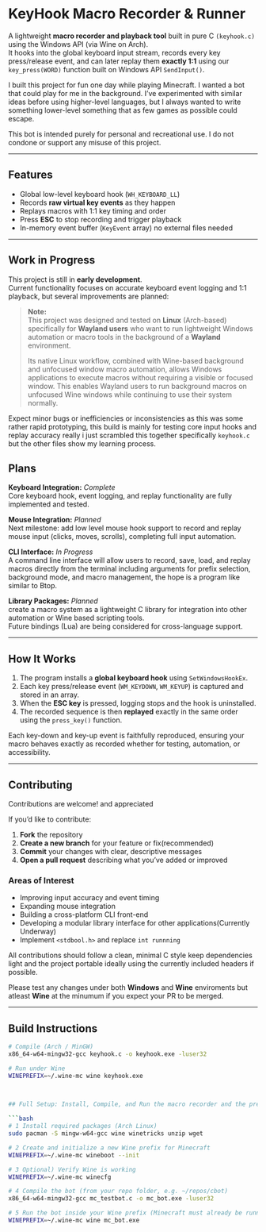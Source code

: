 # KeyHook Macro Recorder & Runner

A lightweight **macro recorder and playback tool** built in pure C `(keyhook.c)` using the Windows API (via Wine on Arch).  
It hooks into the global keyboard input stream, records every key press/release event, and can later replay them **exactly 1:1** using our `key_press(WORD)` function built on Windows API `SendInput()`.

I built this project for fun one day while playing Minecraft. I wanted a bot that could play for me in the background. I’ve experimented with similar ideas before using higher-level languages, but I always wanted to write something lower-level something that as few games as possible could escape.

This bot is intended purely for personal and recreational use. I do not condone or support any misuse of this project.


---

## Features

- Global low-level keyboard hook (`WH_KEYBOARD_LL`)
- Records **raw virtual key events** as they happen  
- Replays macros with 1:1 key timing and order  
- Press **ESC** to stop recording and trigger playback  
- In-memory event buffer (`KeyEvent` array) no external files needed  

---

##  Work in Progress

This project is still in **early development**.  
Current functionality focuses on accurate keyboard event logging and 1:1 playback, but several improvements are planned:

> **Note:**  
> This project was designed and tested on **Linux** (Arch-based) specifically for **Wayland users** who want to run lightweight Windows automation or macro tools in the background of a **Wayland** environment.  
>  
> Its native Linux workflow, combined with Wine-based background and unfocused window macro automation, allows Windows applications to execute macros without requiring a visible or focused window.
This enables Wayland users to run background macros on unfocused Wine windows while continuing to use their system normally.

Expect minor bugs or inefficiencies or inconsistencies as this was some rather rapid prototyping, this build is mainly for testing core input hooks and replay accuracy really i just scrambled this together specifically `keyhook.c` but the other files show my learning process.

## Plans

**Keyboard Integration:**  *Complete*  
Core keyboard hook, event logging, and replay functionality are fully implemented and tested.

**Mouse Integration:**  *Planned*  
Next milestone: add low level mouse hook support to record and replay mouse input (clicks, moves, scrolls), completing full input automation.

**CLI Interface:**  *In Progress*  
A command line interface will allow users to record, save, load, and replay macros directly from the terminal including arguments for prefix selection, background mode, and macro management, the hope is a program like similar to Btop.

**Library Packages:**  *Planned*  
create a macro system as a lightweight C library for integration into other automation or Wine based scripting tools.  
Future bindings (Lua) are being considered for cross-language support.

---

## How It Works

1. The program installs a **global keyboard hook** using `SetWindowsHookEx`.  
2. Each key press/release event (`WM_KEYDOWN`, `WM_KEYUP`) is captured and stored in an array.  
3. When the **ESC key** is pressed, logging stops and the hook is uninstalled.  
4. The recorded sequence is then **replayed** exactly in the same order using the `press_key()` function.  

Each key-down and key-up event is faithfully reproduced, ensuring your macro behaves exactly as recorded whether for testing, automation, or accessibility.


---
## Contributing

Contributions are welcome! and appreciated  


If you’d like to contribute:
1. **Fork** the repository  
2. **Create a new branch** for your feature or fix(recommended)  
3. **Commit** your changes with clear, descriptive messages  
4. **Open a pull request** describing what you’ve added or improved  

### Areas of Interest
- Improving input accuracy and event timing  
- Expanding mouse integration  
- Building a cross-platform CLI front-end  
- Developing a modular library interface for other applications(Currently Underway)  
- Implement `<stdbool.h>` and replace `int runnning`  

All contributions should follow a clean, minimal C style keep dependencies light and the project portable ideally using the currently included headers if possible.  

Please test any changes under both **Windows** and **Wine** enviroments but atleast **Wine** at the minumum if you expect your PR to be merged.


---

## Build Instructions

```bash
# Compile (Arch / MinGW)
x86_64-w64-mingw32-gcc keyhook.c -o keyhook.exe -luser32

# Run under Wine
WINEPREFIX=~/.wine-mc wine keyhook.exe

 

## Full Setup: Install, Compile, and Run the macro recorder and the press esc and let the bot do its work.

```bash
# 1 Install required packages (Arch Linux)
sudo pacman -S mingw-w64-gcc wine winetricks unzip wget

# 2 Create and initialize a new Wine prefix for Minecraft
WINEPREFIX=~/.wine-mc wineboot --init

# 3 Optional) Verify Wine is working
WINEPREFIX=~/.wine-mc winecfg

# 4 Compile the bot (from your repo folder, e.g. ~/repos/cbot)
x86_64-w64-mingw32-gcc mc_testbot.c -o mc_bot.exe -luser32

# 5 Run the bot inside your Wine prefix (Minecraft must already be running)
WINEPREFIX=~/.wine-mc wine mc_bot.exe


